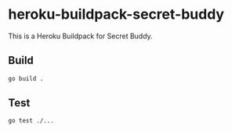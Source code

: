 # heroku-buildpack-secret-buddy


This is a Heroku Buildpack for Secret Buddy.

## Build

```sh
go build .
```

## Test

```sh
go test ./...
```

